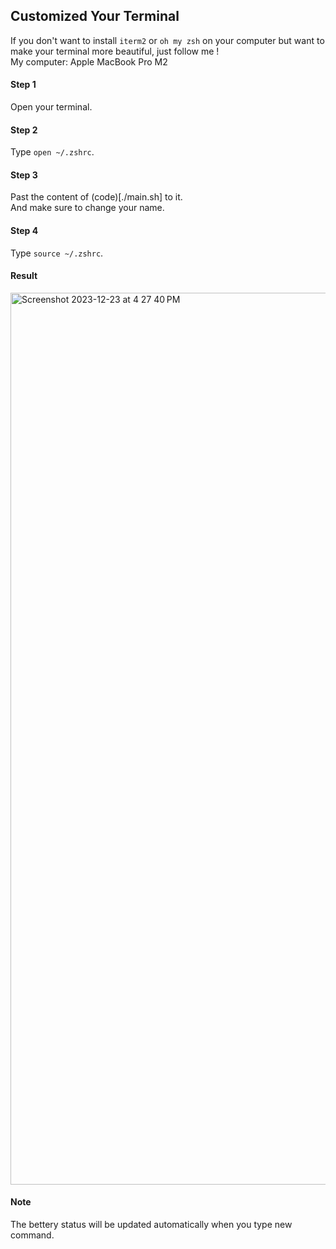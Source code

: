 ## Customized Your Terminal
If you don't want to install `iterm2` or `oh my zsh` on your computer but want to make your terminal more beautiful, just follow me ! \
My computer: Apple MacBook Pro M2

#### Step 1
Open your terminal.

#### Step 2
Type `open ~/.zshrc`.

#### Step 3
Past the content of (code)[./main.sh] to it. \
And make sure to change your name.

#### Step 4
Type `source ~/.zshrc`.

#### Result
<img width="1427" alt="Screenshot 2023-12-23 at 4 27 40 PM" src="https://github.com/tonybear27/Terminal-Prompt/assets/128001273/6e6fb4a7-dc29-4010-bb4a-e29aa3f139a4">

#### Note
The bettery status will be updated automatically when you type new command.
